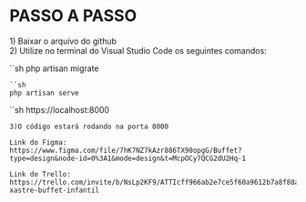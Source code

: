 <h1>PASSO A PASSO</h1>
1) Baixar o arquivo do github 
<br>
2) Utilize no terminal do Visual Studio Code os seguintes comandos:

``sh
php artisan migrate
```
``sh
php artisan serve
```
``sh
https://localhost:8000
```
3)O código estará rodando na porta 8000 

Link do Figma: https://www.figma.com/file/7hK7NZ7kAzr886TX90opgG/Buffet?type=design&node-id=0%3A1&mode=design&t=McpOCy7QCG2dU2Hq-1

Link do Trello: https://trello.com/invite/b/NsLp2KF9/ATTIcff966ab2e7ce5f60a9612b7a8f88ab1DB38FCE8/trabalho-xastre-buffet-infantil

